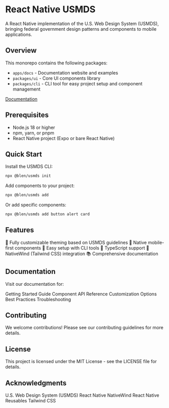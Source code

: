 # React Native USMDS

A React Native implementation of the U.S. Web Design System (USMDS), bringing federal government design patterns and components to mobile applications.

## Overview

This monorepo contains the following packages:

- `apps/docs` - Documentation website and examples
- `packages/ui` - Core UI components library
- `packages/cli` - CLI tool for easy project setup and component management

[Documentation](https://usmds.blencorp.com)

## Prerequisites

- Node.js 18 or higher
- npm, yarn, or pnpm
- React Native project (Expo or bare React Native)

## Quick Start

Install the USMDS CLI:

```sh
npx @blen/usmds init
```

Add components to your project:

```sh
npx @blen/usmds add
```

Or add specific components:

```sh
npx @blen/usmds add button alert card
```

## Features

🎨 Fully customizable theming based on USMDS guidelines
📱 Native mobile-first components
🔧 Easy setup with CLI tools
🎯 TypeScript support
🎨 NativeWind (Tailwind CSS) integration
📚 Comprehensive documentation

## Documentation

Visit our documentation for:

Getting Started Guide
Component API Reference
Customization Options
Best Practices
Troubleshooting

## Contributing

We welcome contributions! Please see our contributing guidelines for more details.

## License

This project is licensed under the MIT License - see the LICENSE file for details.

## Acknowledgments

U.S. Web Design System (USMDS)
React Native
NativeWind
React Native Reusables
Tailwind CSS
